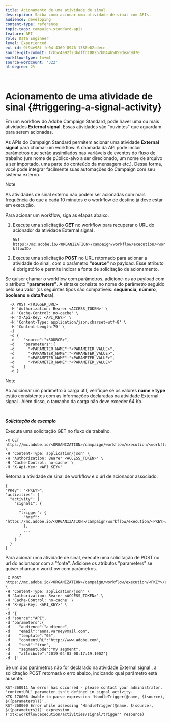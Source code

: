 ```yaml
---
title: Acionamento de uma atividade de sinal
description: Saiba como acionar uma atividade de sinal com APIs.
audience: developing
content-type: reference
topic-tags: campaign-standard-apis
feature: API
role: Data Engineer
level: Experienced
exl-id: 9f94e98f-fe04-4369-8946-1380e02cdece
source-git-commit: fcb5c4a92f23bdffd1082b7b044b5859dead9d70
workflow-type: tm+mt
source-wordcount: '322'
ht-degree: 2%

---
```


# Acionamento de uma atividade de sinal {#triggering-a-signal-activity}

Em um workflow do Adobe Campaign Standard, pode haver uma ou mais atividades **External signal**. Essas atividades são &quot;ouvintes&quot; que aguardam para serem acionadas.

As APIs do Campaign Standard permitem acionar uma atividade **External signal** para chamar um workflow. A chamada da API pode incluir parâmetros que serão assimilados nas variáveis de eventos do fluxo de trabalho (um nome de público-alvo a ser direcionado, um nome de arquivo a ser importado, uma parte do conteúdo da mensagem etc.). Dessa forma, você pode integrar facilmente suas automações do Campaign com seu sistema externo.

>[!NOTE]
>
>As atividades de sinal externo não podem ser acionadas com mais frequência do que a cada 10 minutos e o workflow de destino já deve estar em execução.

Para acionar um workflow, siga as etapas abaixo:

1. Execute uma solicitação **GET** no workflow para recuperar o URL do acionador da atividade External signal .

   `GET https://mc.adobe.io/<ORGANIZATION>/campaign/workflow/execution/<workflowID>`

1. Execute uma solicitação **POST** no URL retornado para acionar a atividade do sinal, com o parâmetro **&quot;source&quot;** no payload. Esse atributo é obrigatório e permite indicar a fonte de solicitação de acionamento.

Se quiser chamar o workflow com parâmetros, adicione-os ao payload com o atributo **&quot;parameters&quot;**. A sintaxe consiste no nome do parâmetro seguido pelo seu valor (os seguintes tipos são compatíveis: **sequência**, **número**, **booleano** e **data/hora**).

```
  -X POST <TRIGGER_URL>
  -H 'Authorization: Bearer <ACCESS_TOKEN>' \
  -H 'Cache-Control: no-cache' \
  -H 'X-Api-Key: <API_KEY>' \
  -H 'Content-Type: application/json;charset=utf-8' \
  -H 'Content-Length:79' \
  -i
  -d {
  -d    "source":"<SOURCE>",
  -d    "parameters":{
  -d      "<PARAMETER_NAME":"<PARAMETER_VALUE>",
  -d      "<PARAMETER_NAME":"<PARAMETER_VALUE>",
  -d      "<PARAMETER_NAME":"<PARAMETER_VALUE>",  
  -d      "<PARAMETER_NAME":"<PARAMETER_VALUE>"
  -d    }
  -d }
```

>[!NOTE]
>
>Ao adicionar um parâmetro à carga útil, verifique se os valores **name** e **type** estão consistentes com as informações declaradas na atividade External signal . Além disso, o tamanho da carga não deve exceder 64 Ko.

<br/>

***Solicitação de exemplo***

Execute uma solicitação GET no fluxo de trabalho.

```
-X GET https://mc.adobe.io/<ORGANIZATION>/campaign/workflow/execution/<workflowID> \
-H 'Content-Type: application/json' \
-H 'Authorization: Bearer <ACCESS_TOKEN>' \
-H 'Cache-Control: no-cache' \
-H 'X-Api-Key: <API_KEY>'
```

Retorna a atividade de sinal de workflow e o url de acionador associado.

```
{
"PKey": "<PKEY>",
"activities": {
  "activity": {
    "signal1": {
      ...
      "trigger": {
        "href": "https://mc.adobe.io/<ORGANIZATION>/campaign/workflow/execution/<PKEY>/activities/activity/<PKEY>/trigger/"
        },
        ...
      }
    }
  }
}
```

Para acionar uma atividade de sinal, execute uma solicitação de POST no url do acionador com a &quot;fonte&quot;. Adicione os atributos &quot;parameters&quot; se quiser chamar o workflow com parâmetros.

```
-X POST https://mc.adobe.io/<ORGANIZATION>/campaign/workflow/execution/<PKEY>/activities/activity/<PKEY>/trigger \
-H 'Content-Type: application/json' \
-H 'Authorization: Bearer <ACCESS_TOKEN>' \
-H 'Cache-Control: no-cache' \
-H 'X-Api-Key: <API_KEY>' \
-i
-d '{
-d "source":"API",
-d "parameters":{
-d    "audience":"audience",
-d    "email":"anna.varney@mail.com",
-d    "template":"05",
-d    "contentURL":"http://www.adobe.com",
-d    "test":"true",
-d    "segmentCode":"my segment",
-d    "attribute":"2019-04-03 08:17:19.100Z"}
-d  }'
```

<!-- + réponse -->

Se um dos parâmetros não for declarado na atividade External signal , a solicitação POST retornará o erro abaixo, indicando qual parâmetro está ausente.

```
RST-360011 An error has occurred - please contact your administrator.
'contentURL' parameter isn't defined in signal activity.
XTK-170006 Unable to parse expression 'HandleTrigger(@name, $(source), $({parameters}))'.
RST-360000 Error while assessing 'HandleTrigger(@name, $(source), $({parameters}))' expression ('xtk:workflow:execution/activities/signal/trigger' resource)
```
